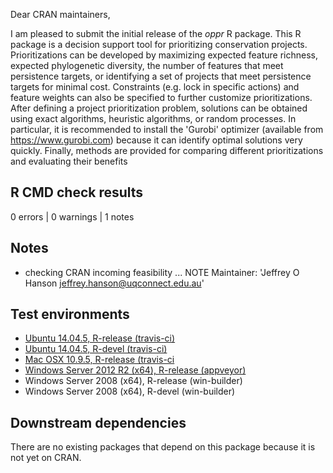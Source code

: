 Dear CRAN maintainers,

I am pleased to submit the initial release of the _oppr_ R package. This R package is a decision support tool for prioritizing conservation projects.     Prioritizations can be developed by maximizing expected feature richness, expected phylogenetic diversity, the number of features that meet persistence targets, or identifying a set of projects that meet persistence targets for minimal cost. Constraints (e.g. lock in specific actions) and feature weights can also be specified to further customize prioritizations. After defining a project prioritization problem, solutions can be obtained using exact algorithms, heuristic algorithms, or random processes. In particular, it is recommended to install the 'Gurobi' optimizer  (available from <https://www.gurobi.com>) because it can identify optimal solutions very quickly. Finally, methods are provided for comparing different prioritizations and evaluating their benefits

## R CMD check results

0 errors | 0 warnings | 1 notes

## Notes

* checking CRAN incoming feasibility ... NOTE
  Maintainer: 'Jeffrey O Hanson <jeffrey.hanson@uqconnect.edu.au>'

## Test environments

* [Ubuntu 14.04.5, R-release (travis-ci)](https://travis-ci.org/prioritizr/oppr/builds)
* [Ubuntu 14.04.5, R-devel (travis-ci)](https://travis-ci.org/prioritizr/oppr/builds)
* [Mac OSX 10.9.5, R-release (travis-ci](https://travis-ci.org/prioritizr/oppr/builds)
* [Windows Server 2012 R2 (x64), R-release (appveyor)](https://ci.appveyor.com/project/jeffreyhanson/oppr)
* Windows Server 2008 (x64), R-release (win-builder)
* Windows Server 2008 (x64), R-devel (win-builder)

## Downstream dependencies

There are no existing packages that depend on this package because it is not yet on CRAN.
